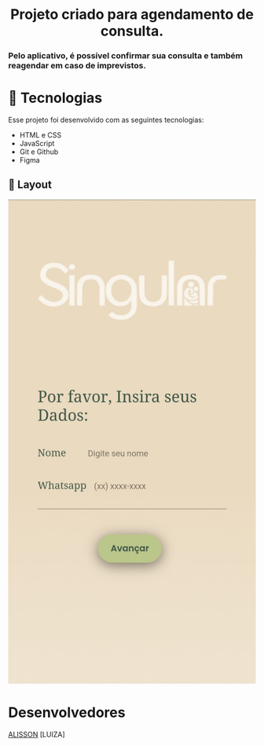 <h1 align=center>Projeto criado para agendamento de consulta.</h1>

### Pelo aplicativo, é possível confirmar sua consulta e também reagendar em caso de imprevistos.


# 🚀 Tecnologias

Esse projeto foi desenvolvido com as seguintes tecnologias:

- HTML e CSS
- JavaScript
- Git e Github
- Figma


## 📌 Layout
![](./assets/WhatsApp%20Image%202024-08-15%20at%2001.41.44.jpeg)

# Desenvolvedores

[ALISSON](https://www.linkedin.com/in/alisson-barbosa09/)
[LUIZA]